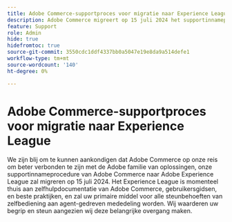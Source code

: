 ```yaml
---
title: Adobe Commerce-supportproces voor migratie naar Experience League
description: Adobe Commerce migreert op 15 juli 2024 het supportinnameproces van het Adobe Commerce Help Center naar Adobe Experience League. Experience League zal uw primaire middel voor alle steunbehoeften van zelfbediening aan agent-gedreven mededeling worden.
feature: Support
role: Admin
hide: true
hidefromtoc: true
source-git-commit: 3550cdc1ddf4337bb0a5047e19e8da9a514defe1
workflow-type: tm+mt
source-wordcount: '140'
ht-degree: 0%

---
```



# Adobe Commerce-supportproces voor migratie naar Experience League

We zijn blij om te kunnen aankondigen dat Adobe Commerce op onze reis om beter verbonden te zijn met de Adobe familie van oplossingen, onze supportinnameprocedure van Adobe Commerce naar Adobe Experience League zal migreren op 15 juli 2024. Het Experience League is momenteel thuis aan zelfhulpdocumentatie van Adobe Commerce, gebruikersgidsen, en beste praktijken, en zal uw primaire middel voor alle steunbehoeften van zelfbediening aan agent-gedreven mededeling worden. Wij waarderen uw begrip en steun aangezien wij deze belangrijke overgang maken.
